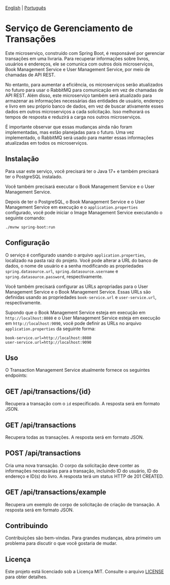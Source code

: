 [English](README.md) | [Português](README.pt-br.md)

# Serviço de Gerenciamento de Transações

Este microserviço, construído com Spring Boot, é responsável por gerenciar transações em uma livraria. Para recuperar informações sobre livros, usuários e endereços, ele se comunica com outros dois microserviços, Book Management Service e User Management Service, por meio de chamadas de API REST.

No entanto, para aumentar a eficiência, os microserviços serão atualizados no futuro para usar o RabbitMQ para comunicação em vez de chamadas de API REST. Além disso, este microserviço também será atualizado para armazenar as informações necessárias das entidades de usuário, endereço e livro em seu próprio banco de dados, em vez de buscar ativamente esses dados em outros microserviços a cada solicitação. Isso melhorará os tempos de resposta e reduzirá a carga nos outros microserviços.

É importante observar que essas mudanças ainda não foram implementadas, mas estão planejadas para o futuro. Uma vez implementado, o RabbitMQ será usado para manter essas informações atualizadas em todos os microserviços.

## Instalação

Para usar este serviço, você precisará ter o Java 17+ e também precisará ter o PostgreSQL instalado.

Você também precisará executar o Book Management Service e o User Management Service.

Depois de ter o PostgreSQL, o Book Management Service e o User Management Service em execução e o `application.properties` configurado, você pode iniciar o Image Management Service executando o seguinte comando:

```./mvnw spring-boot:run```

## Configuração

O serviço é configurado usando o arquivo `application.properties`, localizado na pasta raiz do projeto. Você pode alterar a URL do banco de dados, o nome de usuário e a senha modificando as propriedades `spring.datasource.url`, `spring.datasource.username` e `spring.datasource.password`, respectivamente.

Você também precisará configurar as URLs apropriadas para o User Management Service e o Book Management Service. Essas URLs são definidas usando as propriedades `book-service.url` e `user-service.url`, respectivamente.

Supondo que o Book Management Service esteja em execução em `http://localhost:8080` e o User Management Service esteja em execução em `http://localhost:9090`, você pode definir as URLs no arquivo `application.properties` da seguinte forma:

```
book-service.url=http://localhost:8080
user-service.url=http://localhost:9090
```

## Uso

O Transaction Management Service atualmente fornece os seguintes endpoints:

## GET /api/transactions/{id}

Recupera a transação com o `id` especificado. A resposta será em formato JSON.

## GET /api/transactions

Recupera todas as transações. A resposta será em formato JSON.

## POST /api/transactions

Cria uma nova transação. O corpo da solicitação deve conter as informações necessárias para a transação, incluindo ID do usuário, ID do endereço e ID(s) do livro. A resposta terá um status HTTP de 201 CREATED.

## GET /api/transactions/example

Recupera um exemplo de corpo de solicitação de criação de transação. A resposta será em formato JSON.

## Contribuindo

Contribuições  são bem-vindas. Para grandes mudanças, abra primeiro um problema para discutir o que você gostaria de mudar.

## Licença

Este projeto está licenciado sob a Licença MIT. Consulte o arquivo [LICENSE](LICENSE) para obter detalhes.
